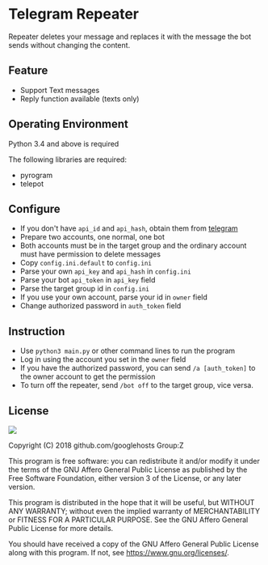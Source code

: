 # Telegram Repeater

Repeater deletes your message and replaces it with the message the bot sends without changing the content.

## Feature

* Support Text messages
* Reply function available (texts only)

## Operating Environment

Python 3.4 and above is required

The following libraries are required:

- pyrogram
- telepot

## Configure

* If you don't have `api_id` and `api_hash`, obtain them from [telegram](https://my.telegram.org/apps)
* Prepare two accounts, one normal, one bot
* Both accounts must be in the target group and the ordinary account must have permission to delete messages
* Copy `config.ini.default` to `config.ini`
* Parse your own `api_key` and `api_hash` in `config.ini`
* Parse your bot `api_token` in `api_key` field
* Parse the target group id in `config.ini`
* If you use your own account, parse your id in `owner` field
* Change authorized password in `auth_token` field

## Instruction

* Use `python3 main.py` or other command lines to run the program
* Log in using the account you set in the `owner` field
* If you have the authorized password, you can send `/a [auth_token]` to the owner account to get the permission
* To turn off the repeater, send `/bot off` to the target group, vice versa.

## License

[![](https://www.gnu.org/graphics/agplv3-155x51.png)](https://www.gnu.org/licenses/agpl-3.0.txt)

Copyright (C) 2018 github.com/googlehosts Group:Z

This program is free software: you can redistribute it and/or modify it under the terms of the GNU Affero General Public License as published by the Free Software Foundation, either version 3 of the License, or any later version.

This program is distributed in the hope that it will be useful, but WITHOUT ANY WARRANTY; without even the implied warranty of MERCHANTABILITY or FITNESS FOR A PARTICULAR PURPOSE. See the GNU Affero General Public License for more details.

You should have received a copy of the GNU Affero General Public License along with this program. If not, see <https://www.gnu.org/licenses/>.
